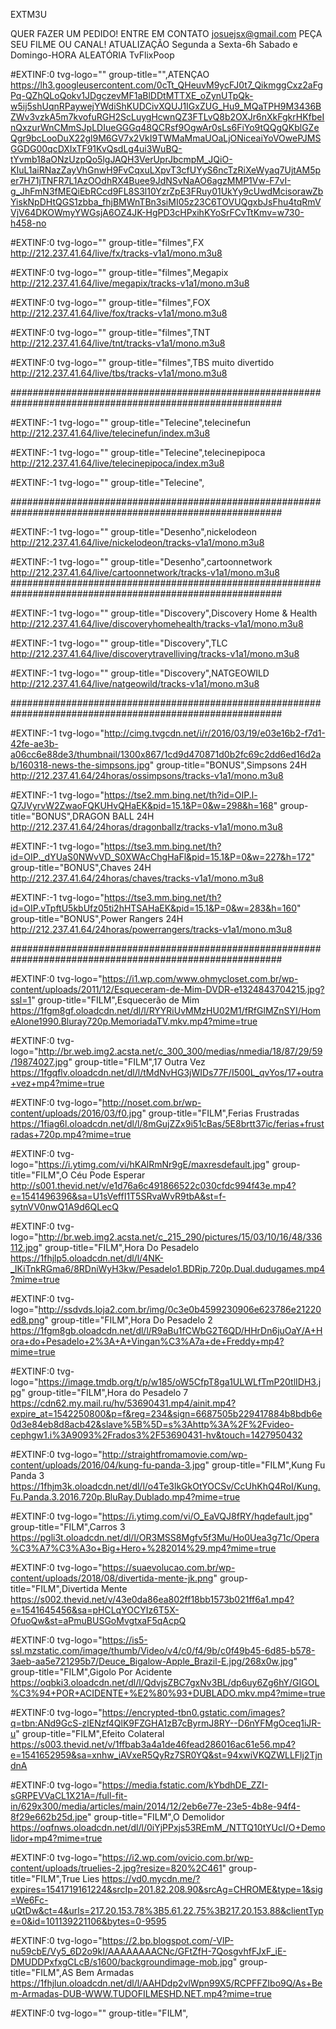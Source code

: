 EXTM3U

QUER FAZER UM PEDIDO!
ENTRE EM CONTATO josuejsx@gmail.com
PEÇA SEU FILME OU CANAL!
ATUALIZAÇÃO Segunda a Sexta-6h
            Sabado e Domingo-HORA ALEATÓRIA 
TvFlixPoop

#EXTINF:0 tvg-logo="" group-title="",ATENÇAO
https://lh3.googleusercontent.com/0cTt_QHeuvM9ycFJ0t7_QikmggCxz2aFgPq-QZhQLoQokv1JDgczevMF1aBlDDtMTTXE_oZynUTpQk-w5ij5shUqnRPaywejYWdiShKUDCivXQUJ1IGxZUG_Hu9_MQaTPH9M3436BZWv3vzkA5m7kvofuRGH2ScLuygHcwnQZ3FTLvQ8b2OXJr6nXkFgkrHKfbeInQxzurWnCMmSJpLDIueGGGq48QCRsf9OgwAr0sLs6FiYo9tQQgQKblGZeQgr9bcLooDuX22gl9M6GV7x2VkI9TWMaMmaUOaLjONiceaiYoVOwePJMSGGDG00qcDXIxTF91KvQsdLg4ui3WuBQ-tYvmb18aONzUzpQo5lgJAQH3VerUprJbcmpM_JQiO-KIuL1aiRNazZayVhGnwH9FvCqxuLXpvT3cfUYyS6ncTzRiXeWyaq7UjtAM5per7H71jTNFR7L1AzOOdhRX4Buee9JdNSvNaAO6agzMMP1Vw-F7vI-g_JhFmN3fMEQiEbRCcd9FL8S3l10YzrZpE3FRuy01UkYy9cUwdMcisorawZbYiskNpDHtQGS1zbba_fhjBMWnTBn3siMI05z23C6TOVUQgxbJsFhu4tqRmVVjV64DKOWmyYWGsjA6OZ4JK-HgPD3cHPxihKYoSrFCvTtKmv=w730-h458-no


#EXTINF:0 tvg-logo="" group-title="filmes",FX
http://212.237.41.64/live/fx/tracks-v1a1/mono.m3u8


#EXTINF:0 tvg-logo="" group-title="filmes",Megapix
http://212.237.41.64/live/megapix/tracks-v1a1/mono.m3u8

#EXTINF:0 tvg-logo="" group-title="filmes",FOX
http://212.237.41.64/live/fox/tracks-v1a1/mono.m3u8

#EXTINF:0 tvg-logo="" group-title="filmes",TNT
http://212.237.41.64/live/tnt/tracks-v1a1/mono.m3u8

#EXTINF:0 tvg-logo="" group-title="filmes",TBS muito divertido
http://212.237.41.64/live/tbs/tracks-v1a1/mono.m3u8


#########################################################################################################

#EXTINF:-1 tvg-logo="" group-title="Telecine",telecinefun
http://212.237.41.64/live/telecinefun/index.m3u8

#EXTINF:-1 tvg-logo="" group-title="Telecine",telecinepipoca
http://212.237.41.64/live/telecinepipoca/index.m3u8

#EXTINF:-1 tvg-logo="" group-title="Telecine",


#########################################################################################################

#EXTINF:-1 tvg-logo="" group-title="Desenho",nickelodeon
http://212.237.41.64/live/nickelodeon/tracks-v1a1/mono.m3u8

#EXTINF:-1 tvg-logo="" group-title="Desenho",cartoonnetwork
http://212.237.41.64/live/cartoonnetwork/tracks-v1a1/mono.m3u8
#########################################################################################################

#EXTINF:-1 tvg-logo="" group-title="Discovery",Discovery Home & Health
http://212.237.41.64/live/discoveryhomehealth/tracks-v1a1/mono.m3u8

#EXTINF:-1 tvg-logo="" group-title="Discovery",TLC
http://212.237.41.64/live/discoverytravelliving/tracks-v1a1/mono.m3u8

#EXTINF:-1 tvg-logo="" group-title="Discovery",NATGEOWILD
http://212.237.41.64/live/natgeowild/tracks-v1a1/mono.m3u8

#########################################################################################################

#EXTINF:-1 tvg-logo="http://cimg.tvgcdn.net/i/r/2016/03/19/e03e16b2-f7d1-42fe-ae3b-a06cc6e88de3/thumbnail/1300x867/1cd9d470871d0b2fc69c2dd6ed16d2ab/160318-news-the-simpsons.jpg" group-title="BONUS",Simpsons 24H
http://212.237.41.64/24horas/ossimpsons/tracks-v1a1/mono.m3u8

#EXTINF:-1 tvg-logo="https://tse2.mm.bing.net/th?id=OIP.l-Q7JVyrvW2ZwaoFQKUHvQHaEK&pid=15.1&P=0&w=298&h=168" group-title="BONUS",DRAGON BALL 24H
http://212.237.41.64/24horas/dragonballz/tracks-v1a1/mono.m3u8

#EXTINF:-1 tvg-logo="https://tse3.mm.bing.net/th?id=OIP._dYUaS0NWvVD_S0XWAcChgHaFl&pid=15.1&P=0&w=227&h=172" group-title="BONUS",Chaves 24H
http://212.237.41.64/24horas/chaves/tracks-v1a1/mono.m3u8


#EXTINF:-1 tvg-logo="https://tse3.mm.bing.net/th?id=OIP.vTpftU5kbUfz05ti2hHTSAHaEK&pid=15.1&P=0&w=283&h=160" group-title="BONUS",Power Rangers 24H
http://212.237.41.64/24horas/powerrangers/tracks-v1a1/mono.m3u8

#########################################################################################################

#EXTINF:0 tvg-logo="https://i1.wp.com/www.ohmycloset.com.br/wp-content/uploads/2011/12/Esqueceram-de-Mim-DVDR-e1324843704215.jpg?ssl=1" group-title="FILM",Esquecerão de Mim
https://1fgm8gf.oloadcdn.net/dl/l/RYYRiUvMMzHU02M1/fRfGlMZnSYI/HomeAlone1990.Bluray720p.MemoriadaTV.mkv.mp4?mime=true

#EXTINF:0 tvg-logo="http://br.web.img2.acsta.net/c_300_300/medias/nmedia/18/87/29/59/19874027.jpg" group-title="FILM",17 Outra Vez
https://1fgqflv.oloadcdn.net/dl/l/tMdNvHG3jWIDs77F/I500L_qvYos/17+outra+vez+mp4?mime=true

#EXTINF:0 tvg-logo="http://noset.com.br/wp-content/uploads/2016/03/f0.jpg" group-title="FILM",Ferias Frustradas
https://1fiag6l.oloadcdn.net/dl/l/8mGujZZx9i51cBas/5E8brtt37ic/ferias+frustradas+720p.mp4?mime=true

#EXTINF:0 tvg-logo="https://i.ytimg.com/vi/hKAlRmNr9gE/maxresdefault.jpg" group-title="FILM",O Céu Pode Esperar 
http://s001.thevid.net/v/e1d76a6c491866522c030cfdc994f43e.mp4?e=1541496396&sa=U1sVeffI1T5SRvaWvR9tbA&st=f-sytnVV0nwQ1A9d6QLecQ

#EXTINF:0 tvg-logo="http://br.web.img2.acsta.net/c_215_290/pictures/15/03/10/16/48/336112.jpg" group-title="FILM",Hora Do Pesadelo
https://1fhjlp5.oloadcdn.net/dl/l/4NK-_IKiTnkRGma6/8RDniWyH3kw/Pesadelo1.BDRip.720p.Dual.dudugames.mp4?mime=true

#EXTINF:0 tvg-logo="http://ssdvds.loja2.com.br/img/0c3e0b4599230906e623786e21220ed8.png" group-title="FILM",Hora Do Pesadelo 2
https://1fgm8gb.oloadcdn.net/dl/l/R9aBu1fCWbG2T6QD/HHrDn6juOaY/A+Hora+do+Pesadelo+2%3A+A+Vingan%C3%A7a+de+Freddy+mp4?mime=true

#EXTINF:0 tvg-logo="https://image.tmdb.org/t/p/w185/oW5CfpT8ga1ULWLfTmP20tlIDH3.jpg" group-title="FILM",Hora do Pesadelo 7
https://cdn62.my.mail.ru/hv/53690431.mp4/ainit.mp4?expire_at=1542250800&p=f&reg=234&sign=6687505b229417884b8bdb6e0d3e84eb8d8acb42&slave%5B%5D=s%3Ahttp%3A%2F%2Fvideo-cephgw1.i%3A9093%2Frados3%2F53690431-hv&touch=1427950432


#EXTINF:0 tvg-logo="http://straightfromamovie.com/wp-content/uploads/2016/04/kung-fu-panda-3.jpg" group-title="FILM",Kung Fu Panda 3
https://1fhjm3k.oloadcdn.net/dl/l/o4Te3lkGkOtYOCSv/CcUhKhQ4RoI/Kung.Fu.Panda.3.2016.720p.BluRay.Dublado.mp4?mime=true

#EXTINF:0 tvg-logo="https://i.ytimg.com/vi/O_EaVQJ8fRY/hqdefault.jpg" group-title="FILM",Carros 3
https://pgli3t.oloadcdn.net/dl/l/OR3MSS8Mgfv5f3Mu/Ho0Uea3g71c/Opera%C3%A7%C3%A3o+Big+Hero+%282014%29.mp4?mime=true

#EXTINF:0 tvg-logo="https://suaevolucao.com.br/wp-content/uploads/2018/08/divertida-mente-jk.png" group-title="FILM",Divertida Mente
https://s002.thevid.net/v/43e0da86ea802ff18bb1573b021ff6a1.mp4?e=1541645456&sa=pHCLqYOCYIz6T5X-OfuoQw&st=aPmuBUSGoMvgtxaF5qAcpQ

#EXTINF:0 tvg-logo="https://is5-ssl.mzstatic.com/image/thumb/Video/v4/c0/f4/9b/c0f49b45-6d85-b578-3aeb-aa5e721295b7/Deuce_Bigalow-Apple_Brazil-E.jpg/268x0w.jpg" group-title="FILM",Gigolo Por Acidente
https://oqbki3.oloadcdn.net/dl/l/QdvjsZBC7gxNv3BL/dp6uy6Zg6hY/GIGOL%C3%94+POR+ACIDENTE+%E2%80%93+DUBLADO.mkv.mp4?mime=true

#EXTINF:0 tvg-logo="https://encrypted-tbn0.gstatic.com/images?q=tbn:ANd9GcS-zlENzf4QlK9FZGHA1zB7cByrmJ8RY--D6nYFMgOceq1iJR-u" group-title="FILM",Efeito Colateral 
https://s003.thevid.net/v/1ffbab3a4a1de46fead286016ac61e56.mp4?e=1541652959&sa=xnhw_iAVxeR5QyRz7SR0YQ&st=94xwiVKQZWLLFlj2TjndnA

#EXTINF:0 tvg-logo="https://media.fstatic.com/kYbdhDE_ZZI-sGRPEVVaCL1X21A=/full-fit-in/629x300/media/articles/main/2014/12/2eb6e77e-23e5-4b8e-94f4-8f29e662b25d.jpe" group-title="FILM",O Demolidor
https://oqfnws.oloadcdn.net/dl/l/0iYjPPxjs53REmM_/NTTQ10tYUcI/O+Demolidor+mp4?mime=true

#EXTINF:0 tvg-logo="https://i2.wp.com/ovicio.com.br/wp-content/uploads/truelies-2.jpg?resize=820%2C461" group-title="FILM",True Lies
https://vd0.mycdn.me/?expires=1541719161224&srcIp=201.82.208.90&srcAg=CHROME&type=1&sig=We6Fc-uQtDw&ct=4&urls=217.20.153.78%3B5.61.22.75%3B217.20.153.88&clientType=0&id=101139221106&bytes=0-9595

#EXTINF:0 tvg-logo="https://2.bp.blogspot.com/-VlP-nu59cbE/Vy5_6D2o9kI/AAAAAAAACNc/GFtZfH-7QosgvhfFJxF_iE-DMUDDPxfxgCLcB/s1600/backgroundimage-mob.jpg" group-title="FILM",AS Bem Armadas
https://1fhjlun.oloadcdn.net/dl/l/AAHDdp2vlWpn99X5/RCPFFZIbo9Q/As+Bem-Armadas-DUB-WWW.TUDOFILMESHD.NET.mp4?mime=true

#EXTINF:0 tvg-logo="" group-title="FILM",
